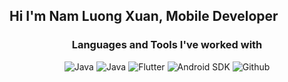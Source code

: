 <h2>Hi
I'm Nam Luong Xuan, Mobile Developer </h2>

<h3 align="center">Languages and Tools I've worked with</h3>
<p align="center">

  <img src="https://img.shields.io/badge/Java-ED8B00?style=for-the-badge&logo=java&logoColor=white" alt="Java">
  
  <img src="https://img.shields.io/badge/Kotlin-0095D5?&style=for-the-badge&logo=kotlin&logoColor=white" alt="Java">

  <img src="https://img.shields.io/badge/Flutter-02569B?style=for-the-badge&logo=flutter&logoColor=white" alt="Flutter">
  
  <img src="https://img.shields.io/badge/Android-3DDC84?style=for-the-badge&logo=android&logoColor=white" alt="Android SDK">
  
  <img src="https://img.shields.io/badge/GitHub-100000?style=for-the-badge&logo=github&logoColor=white" alt="Github">
  

</p>

